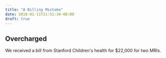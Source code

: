```yaml
---
title: "A Billing Mistake"
date: 2018-01-11T21:51:34-08:00
draft: true
---
```



## Overcharged
We received a bill from Stanford Children's health for $22,000 for 
two MRIs.
